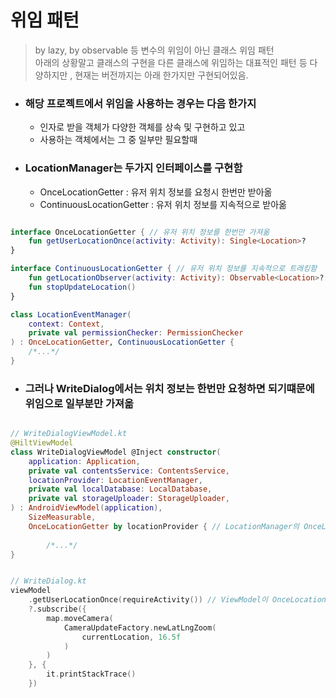 # 위임 패턴

> by lazy, by observable 등 변수의 위임이 아닌 클래스 위임 패턴  <br>
> 아래의 상황말고 클래스의 구현을 다른 클래스에 위임하는 대표적인 패턴 등 다양하지만 , 현재는 버전까지는 아래 한가지만 구현되어있음.
 
- ### 해당 프로젝트에서 위임을 사용하는 경우는 다음 한가지
    - 인자로 받을 객체가 다양한 객체를 상속 및 구현하고 있고 
    - 사용하는 객체에서는 그 중 일부만 필요할때
    
- ### LocationManager는 두가지 인터페이스를 구현함
    - OnceLocationGetter : 유저 위치 정보를 요청시 한번만 받아옮 
    - ContinuousLocationGetter : 유저 위치 정보를 지속적으로 받아옮

```kotlin

interface OnceLocationGetter { // 유저 위치 정보를 한번만 가져옮
    fun getUserLocationOnce(activity: Activity): Single<Location>?
}

interface ContinuousLocationGetter { // 유저 위치 정보를 지속적으로 트래킹함
    fun getLocationObserver(activity: Activity): Observable<Location>?
    fun stopUpdateLocation()
}

class LocationEventManager(
    context: Context,
    private val permissionChecker: PermissionChecker
) : OnceLocationGetter, ContinuousLocationGetter {
    /*...*/
}

```

- ### 그러나 WriteDialog에서는 위치 정보는 한번만 요청하면 되기떄문에 위임으로 일부분만 가져옮 

```kotlin

// WriteDialogViewModel.kt
@HiltViewModel
class WriteDialogViewModel @Inject constructor(
    application: Application,
    private val contentsService: ContentsService,
    locationProvider: LocationEventManager,
    private val localDatabase: LocalDatabase,
    private val storageUploader: StorageUploader,
) : AndroidViewModel(application),
    SizeMeasurable,
    OnceLocationGetter by locationProvider { // LocationManager의 OnceLocationGetter인터페이스만 가져옮 
        
        /*...*/
}


// WriteDialog.kt
viewModel
    .getUserLocationOnce(requireActivity()) // ViewModel이 OnceLocationProvider를 가지고 있기 때문에 getUserLocationOnce 사용가능
    ?.subscribe({
        map.moveCamera(
            CameraUpdateFactory.newLatLngZoom(
                currentLocation, 16.5f
            )
        )
    }, {
        it.printStackTrace()
    })

```

